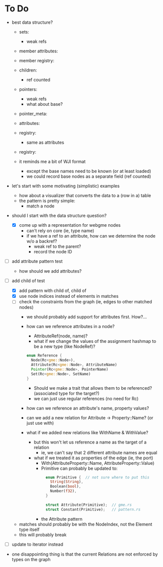 # To Do
- best data structure?

  - sets:
    - weak refs
  - member attributes:
  - member registry:

  - children:
    - ref counted
  - pointers:
    - weak refs
    - what about base?
  - pointer_meta:

  - attributes:
  - registry:
    - same as attributes
  - registry:

  - it reminds me a bit of WJI format
    - except the base names need to be known (or at least loaded)
    - we could record base nodes as a separate field (ref counted)

- let's start with some motivating (simplistic) examples
  - how about a visualizer that converts the data to a (row in a) table
  - the pattern is pretty simple:
    - match a node

- should I start with the data structure question?
  - [x] come up with a representation for webgme nodes
    - can't rely on core (ie, type name)
    - if we have a ref to an attribute, how can we determine the node w/o a backref?
      - weak ref to the parent?
      - record the node ID

- [ ] add attribute pattern test
  - how should we add attributes?

- [ ] add child of test
  - [x] add pattern with child of, child of
  - [x] use node indices instead of elements in matches
  - [ ] check the constraints from the graph (ie, edges to other matched nodes)
    - we should probably add support for attributes first. How?...
    - how can we reference attributes in a node?
      - AttributeRef(node, name)?
      - what if we change the values of the assignment hashmap to be a new type (like NodeRef)?
      
      ```rust
      enum Reference {
        Node(Rc<gme::Node>),
        Attribute(Rc<gme::Node>, AttributeName)
        Pointer(Rc<gme::Node>, PointerName)
        Set(Rc<gme::Node>, SetName)
      }
      ```

      - Should we make a trait that allows them to be referenced? (associated type for the target?)
      - we can just use regular references (no need for Rc)

    - how can we reference an attribute's name, property values?
    - can we add a new relation for Attribute -> Property::Name? (or just use with)
    - what if we added new relations like WithName & WithValue?
      - but this won't let us reference a name as the target of a relation
        - ie, we can't say that 2 different attribute names are equal
      - what if we treated it as properties of the edge (ie, the port)
        - With(AttributeProperty::Name, AttributeProperty::Value)
        - Primitive can probably be updated to:
          ```rust
            enum Primitive {  // not sure where to put this
              String(String),
              Boolean(bool),
              Number(f32),
            }
            
            struct Attribute(Primitive);  // gme.rs
            struct Constant(Primitive);   // pattern.rs
          ```
        - the Attribute pattern

  - matches should probably be with the NodeIndex, not the Element type itself
  - this will probably break
- [ ] update to iterator instead

- one disappointing thing is that the current Relations are not enforced by types on the graph
